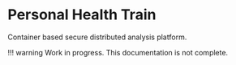 # Personal Health Train

Container based secure distributed analysis platform.

!!! warning
    Work in progress. This documentation is not complete.